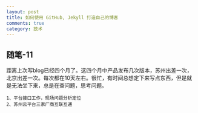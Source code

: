 ```yaml
---
layout: post
title: 如何使用 GitHub, Jekyll 打造自己的博客
comments: true
category: 技术
---
```



## 随笔-11
距离上次写blog已经四个月了。这四个月中产品发布几次版本，苏州出差一次，北京出差一次。每次都在10天左右。很忙，有时间总想定下来写点东西，但是就是无法坐下来，总是在查问题，思考问题。

	1、平台接口工作，现场问题分析定位
	2、苏州云平台三家厂商互联互通

